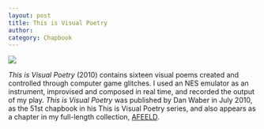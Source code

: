 ```yaml
---
layout: post
title: This is Visual Poetry
author:
category: Chapbook
---
```


![](../../../../assets/images/TIVP.png)

*This is Visual Poetry* (2010) contains sixteen visual poems created and controlled through computer game glitches. I used an NES emulator as an instrument, improvised and composed in real time, and recorded the output of my play. *This is Visual Poetry* was published by Dan Waber in July 2010, as the 51st chapbook in his This is Visual Poetry series, and also appears as a chapter in my full-length collection, [AFEELD](http://www.cddc.vt.edu/digitaloriginals/afeeld/output/this-is-visual-poetry/).
